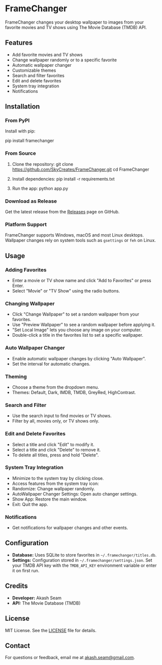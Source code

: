 # FrameChanger

FrameChanger changes your desktop wallpaper to images from your favorite movies and TV shows using The Movie Database (TMDB) API.

## Features

- Add favorite movies and TV shows
- Change wallpaper randomly or to a specific favorite
- Automatic wallpaper changer
- Customizable themes
- Search and filter favorites
- Edit and delete favorites
- System tray integration
- Notifications

## Installation

### From PyPI

Install with pip:

pip install framechanger

### From Source

1. Clone the repository:
git clone https://github.com/SkyCreates/FrameChanger.git
cd FrameChanger

2. Install dependencies:
pip install -r requirements.txt

3. Run the app:
python app.py

### Download as Release

Get the latest release from the [Releases](https://github.com/SkyCreates/FrameChanger/releases) page on GitHub.

### Platform Support

FrameChanger supports Windows, macOS and most Linux desktops. Wallpaper changes rely on system tools such as `gsettings` or `feh` on Linux.

## Usage

### Adding Favorites

- Enter a movie or TV show name and click "Add to Favorites" or press Enter.
- Select "Movie" or "TV Show" using the radio buttons.

### Changing Wallpaper

- Click "Change Wallpaper" to set a random wallpaper from your favorites.
- Use "Preview Wallpaper" to see a random wallpaper before applying it.
- "Set Local Image" lets you choose any image on your computer.
- Double-click a title in the favorites list to set a specific wallpaper.

### Auto Wallpaper Changer

- Enable automatic wallpaper changes by clicking "Auto Wallpaper".
- Set the interval for automatic changes.

### Theming

- Choose a theme from the dropdown menu.
- Themes: Default, Dark, IMDB, TMDB, GreyRed, HighContrast.

### Search and Filter

- Use the search input to find movies or TV shows.
- Filter by all, movies only, or TV shows only.

### Edit and Delete Favorites

- Select a title and click "Edit" to modify it.
- Select a title and click "Delete" to remove it.
- To delete all titles, press and hold "Delete".

### System Tray Integration

- Minimize to the system tray by clicking close.
- Access features from the system tray icon:
- Randomize: Change wallpaper randomly.
- AutoWallpaper Changer Settings: Open auto changer settings.
- Show App: Restore the main window.
- Exit: Quit the app.

### Notifications

- Get notifications for wallpaper changes and other events.

## Configuration

- **Database:** Uses SQLite to store favorites in `~/.framechanger/titles.db`.
- **Settings:** Configuration stored in `~/.framechanger/settings.json`. Set your TMDB API key with the `TMDB_API_KEY` environment variable or enter it on first run.

## Credits

- **Developer:** Akash Seam
- **API:** The Movie Database (TMDB)

## License

MIT License. See the [LICENSE](LICENSE) file for details.

## Contact

For questions or feedback, email me at akash.seam@gmail.com.
